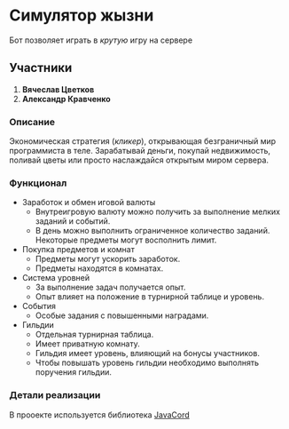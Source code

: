 # Симулятор жызни
Бот позволяет играть в _крутую_ игру на сервере
## Участники
1. __Вячеслав Цветков__
2. __Александр Кравченко__
### Описание
Экономическая стратегия (*кликер*), открывающая безграничный мир программиста в теле. Зарабатывай деньги, покупай недвижимость, поливай цветы или просто наслаждайся открытым миром сервера.
### Функционал
* Заработок и обмен иговой валюты
  * Внутреигровую валюту можно получить за выполнение мелких заданий и событий.
  * В день можно выполнить ограниченное количество заданий. Некоторые предметы могут восполнить лимит.
* Покупка предметов и комнат
  * Предметы могут ускорить заработок.
  * Предметы находятся в комнатах.
* Система уровней
  * За выполнение задач получается опыт.
  * Опыт влияет на положение в турнирной таблице и уровень.
* События
  * Особые задания с повышенными наградами.
* Гильдии
  * Отдельная турнирная таблица.
  * Имеет приватную комнату.
  * Гильдия имеет уровень, влияющий на бонусы участников.
  * Чтобы повышать уровень гильдии необходимо выполнять поручения гильдии.
### Детали реализации
В прооекте используется библиотека [JavaCord](https://javacord.org/)
